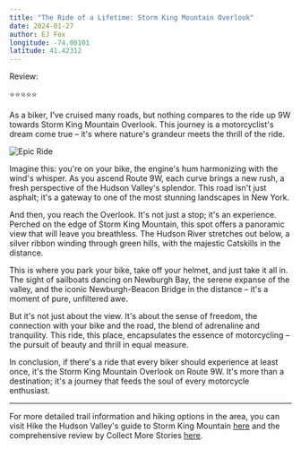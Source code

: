 ```yaml
---
title: "The Ride of a Lifetime: Storm King Mountain Overlook"
date: 2024-01-27
author: EJ Fox
longitude: -74.00101
latitude: 41.42312
---
```


Review:

⭐️⭐️⭐️⭐️⭐️

As a biker, I've cruised many roads, but nothing compares to the ride up 9W towards Storm King Mountain Overlook. This journey is a motorcyclist's dream come true – it's where nature's grandeur meets the thrill of the ride.

![Epic Ride](https://source.unsplash.com/800x600/?motorcycle,mountain)

Imagine this: you're on your bike, the engine's hum harmonizing with the wind's whisper. As you ascend Route 9W, each curve brings a new rush, a fresh perspective of the Hudson Valley's splendor. This road isn't just asphalt; it's a gateway to one of the most stunning landscapes in New York.

And then, you reach the Overlook. It's not just a stop; it's an experience. Perched on the edge of Storm King Mountain, this spot offers a panoramic view that will leave you breathless. The Hudson River stretches out below, a silver ribbon winding through green hills, with the majestic Catskills in the distance.

This is where you park your bike, take off your helmet, and just take it all in. The sight of sailboats dancing on Newburgh Bay, the serene expanse of the valley, and the iconic Newburgh-Beacon Bridge in the distance – it's a moment of pure, unfiltered awe.

But it's not just about the view. It's about the sense of freedom, the connection with your bike and the road, the blend of adrenaline and tranquility. This ride, this place, encapsulates the essence of motorcycling – the pursuit of beauty and thrill in equal measure.

In conclusion, if there's a ride that every biker should experience at least once, it's the Storm King Mountain Overlook on Route 9W. It's more than a destination; it's a journey that feeds the soul of every motorcycle enthusiast.

---

For more detailed trail information and hiking options in the area, you can visit Hike the Hudson Valley's guide to Storm King Mountain [here](https://hikethehudsonvalley.com/hikes/storm-king/) and the comprehensive review by Collect More Stories [here](https://collectmorestories.com/articles/trail/us/new-york/storm-king-mountain-loop).
